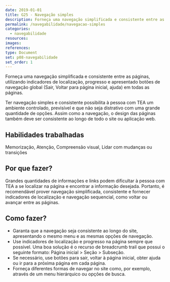 ```yaml
---
date: 2019-01-01
title: G25 - Navegação simples
description: Forneça uma navegação simplificada e consistente entre as páginas, utilizando indicadores de localização, progresso e apresentado botões de navegação global (Sair, Voltar para página inicial, ajuda) em todas as páginas.
permalink: /navegabilidade/navegacao-simples
categories:
  - navegabilidade
resources:
images:
references:
type: Document
set: p08-navegabilidade
set_order: 1
---
```

Forneça uma navegação simplificada e consistente entre as páginas, utilizando indicadores de localização, progresso e apresentado botões de navegação global (Sair, Voltar para página inicial, ajuda) em todas as páginas.

Ter navegação simples e consistente possibilita à pessoa com TEA um ambiente controlado, previsível e que não seja distrativo com uma grande quantidade de opções. Assim como a navegação, o design das páginas também deve ser consistente ao longo de todo o site ou aplicação web.

## Habilidades trabalhadas

Memorização, Atenção, Compreensão visual, Lidar com mudanças ou transições

## Por que fazer?

Grandes quantidades de informações e links podem dificultar à pessoa com TEA a se localizar na página e encontrar a informação desejada. Portanto, é recomendável prover navegação simplificada, consistente e fornecer indicadores de localização e navegação sequencial, como voltar ou avançar entre as páginas.

## Como fazer?

- Garanta que a navegação seja consistente ao longo do site, apresentando o mesmo menu e as mesmas opções de navegação.
- Use indicadores de localização e progresso na página sempre que possível. Uma boa solução é o recurso de breadcrumb trail que possui o seguinte formato: Página inicial > Seção > Subseção.
- Se necessário, use botões para sair, voltar à página inicial, obter ajuda ou ir para a próxima página em cada página.
- Forneça diferentes formas de navegar no site como, por exemplo, através de um menu hierárquico ou opções de busca.
